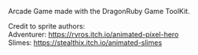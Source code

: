 Arcade Game made with the DragonRuby Game ToolKit.  

Credit to sprite authors:  
Adventurer: https://rvros.itch.io/animated-pixel-hero  
Slimes: https://stealthix.itch.io/animated-slimes  
